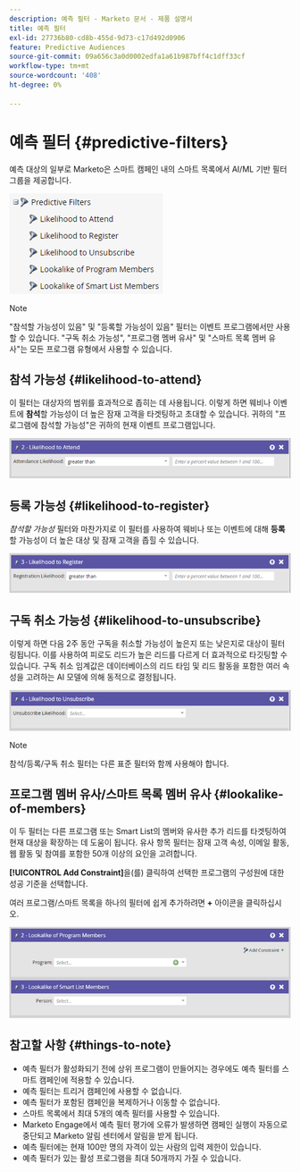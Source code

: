 ```yaml
---
description: 예측 필터 - Marketo 문서 - 제품 설명서
title: 예측 필터
exl-id: 27736b80-cd8b-455d-9d73-c17d492d0906
feature: Predictive Audiences
source-git-commit: 09a656c3a0d0002edfa1a61b987bff4c1dff33cf
workflow-type: tm+mt
source-wordcount: '408'
ht-degree: 0%

---
```


# 예측 필터 {#predictive-filters}

예측 대상의 일부로 Marketo은 스마트 캠페인 내의 스마트 목록에서 AI/ML 기반 필터 그룹을 제공합니다.

![이미지 하나](assets/predictive-filters-1.png)

>[!NOTE]
>
>&quot;참석할 가능성이 있음&quot; 및 &quot;등록할 가능성이 있음&quot; 필터는 이벤트 프로그램에서만 사용할 수 있습니다. &quot;구독 취소 가능성&quot;, &quot;프로그램 멤버 유사&quot; 및 &quot;스마트 목록 멤버 유사&quot;는 모든 프로그램 유형에서 사용할 수 있습니다.

## 참석 가능성 {#likelihood-to-attend}

이 필터는 대상자의 범위를 효과적으로 좁히는 데 사용됩니다. 이렇게 하면 웨비나 이벤트에 **참석**&#x200B;할 가능성이 더 높은 잠재 고객을 타겟팅하고 초대할 수 있습니다. 귀하의 &quot;프로그램에 참석할 가능성&quot;은 귀하의 현재 이벤트 프로그램입니다.

![이미지 2](assets/predictive-filters-2.png)

## 등록 가능성 {#likelihood-to-register}

_참석할 가능성_ 필터와 마찬가지로 이 필터를 사용하여 웨비나 또는 이벤트에 대해 **등록**&#x200B;할 가능성이 더 높은 대상 및 잠재 고객을 좁힐 수 있습니다.

![이미지 3](assets/predictive-filters-3.png)

## 구독 취소 가능성 {#likelihood-to-unsubscribe}

이렇게 하면 다음 2주 동안 구독을 취소할 가능성이 높은지 또는 낮은지로 대상이 필터링됩니다. 이를 사용하여 피로도 리드가 높은 리드를 다르게 더 효과적으로 타깃팅할 수 있습니다. 구독 취소 임계값은 데이터베이스의 리드 타임 및 리드 활동을 포함한 여러 속성을 고려하는 AI 모델에 의해 동적으로 결정됩니다.

![이미지 4](assets/predictive-filters-4.png)

>[!NOTE]
>
>참석/등록/구독 취소 필터는 다른 표준 필터와 함께 사용해야 합니다.

## 프로그램 멤버 유사/스마트 목록 멤버 유사 {#lookalike-of-members}

이 두 필터는 다른 프로그램 또는 Smart List의 멤버와 유사한 추가 리드를 타겟팅하여 현재 대상을 확장하는 데 도움이 됩니다. 유사 항목 필터는 잠재 고객 속성, 이메일 활동, 웹 활동 및 참여를 포함한 50개 이상의 요인을 고려합니다.

**[!UICONTROL Add Constraint]**&#x200B;을(를) 클릭하여 선택한 프로그램의 구성원에 대한 성공 기준을 선택합니다.

여러 프로그램/스마트 목록을 하나의 필터에 쉽게 추가하려면 **+** 아이콘을 클릭하십시오.

![이미지 5](assets/predictive-filters-5.png)

## 참고할 사항 {#things-to-note}

* 예측 필터가 활성화되기 전에 상위 프로그램이 만들어지는 경우에도 예측 필터를 스마트 캠페인에 적용할 수 있습니다.
* 예측 필터는 트리거 캠페인에 사용할 수 없습니다.
* 예측 필터가 포함된 캠페인을 복제하거나 이동할 수 없습니다.
* 스마트 목록에서 최대 5개의 예측 필터를 사용할 수 있습니다.
* Marketo Engage에서 예측 필터 평가에 오류가 발생하면 캠페인 실행이 자동으로 중단되고 Marketo 알림 센터에서 알림을 받게 됩니다.
* 예측 필터에는 현재 100만 명의 자격이 있는 사람의 입력 제한이 있습니다.
* 예측 필터가 있는 활성 프로그램을 최대 50개까지 가질 수 있습니다.

